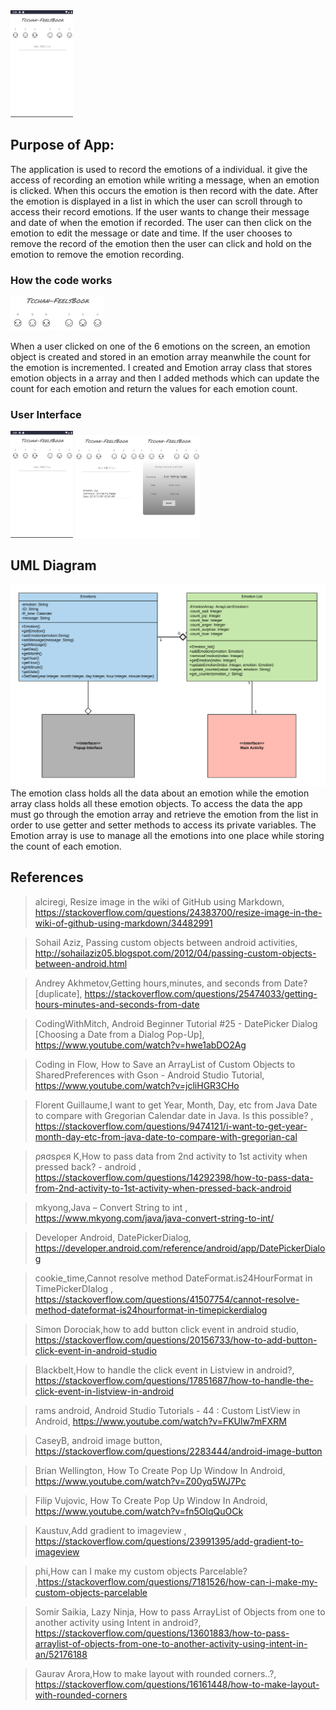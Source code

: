 <img src="https://github.com/tcchan97/tcchan-FeelsBook/blob/master/Pics%20used%20for%20read%20me/First%20screen.png" width="100">


## Purpose of App:
The application is used to record the emotions of a individual. it give the access of recording an emotion while writing a message, when an emotion is clicked. When this occurs the emotion is then record with the date. After the emotion is displayed in a list in which the user can scroll through to access their record emotions. If the user wants to change their message and date of when the emotion if recorded. The user can then click on the emotion to edit the message or date and time. If the user chooses to remove the record of the emotion then the user can click and hold on the emotion to remove the emotion recording.

### How the code works
<img src="https://github.com/tcchan97/tcchan-FeelsBook/blob/master/Pics%20used%20for%20read%20me/Buttons.png" width="150">

When a user clicked on one of the 6 emotions on the screen, an emotion object is created and stored in an emotion array meanwhile the count for the emotion is incremented. I created and Emotion array class that stores emotion objects in a array and then I added methods which can update the count for each emotion and return the values for each emotion count.



### User Interface
<img src="https://github.com/tcchan97/tcchan-FeelsBook/blob/master/Pics%20used%20for%20read%20me/First%20screen.png" width="100"> <img src="https://github.com/tcchan97/tcchan-FeelsBook/blob/master/Pics%20used%20for%20read%20me/Added%20emotion.png" width="100"><img src="https://github.com/tcchan97/tcchan-FeelsBook/blob/master/Pics%20used%20for%20read%20me/Popup.png" width="100">



## UML Diagram
![alt text](https://github.com/tcchan97/tcchan-FeelsBook/blob/master/Pics%20used%20for%20read%20me/Feels%20Book%20UMl%20Diagram.png "Uml Diagram")
The emotion class holds all the data about an emotion while the emotion array class holds all these emotion objects. To access the data the app must go through the emotion array and retrieve the emotion from the list in order to use getter and setter methods to access its private variables. The Emotion array is use to manage all the emotions into one place while storing the count of each emotion.

## References
>alciregi, Resize image in the wiki of GitHub using Markdown, https://stackoverflow.com/questions/24383700/resize-image-in-the-wiki-of-github-using-markdown/34482991

>Sohail Aziz, Passing custom objects between android activities, http://sohailaziz05.blogspot.com/2012/04/passing-custom-objects-between-android.html

>Andrey Akhmetov,Getting hours,minutes, and seconds from Date? [duplicate], https://stackoverflow.com/questions/25474033/getting-hours-minutes-and-seconds-from-date

>CodingWithMitch, Android Beginner Tutorial #25 - DatePicker Dialog [Choosing a Date from a Dialog Pop-Up], https://www.youtube.com/watch?v=hwe1abDO2Ag

>Coding in Flow, How to Save an ArrayList of Custom Objects to SharedPreferences with Gson - Android Studio Tutorial, https://www.youtube.com/watch?v=jcliHGR3CHo

>Florent Guillaume,I want to get Year, Month, Day, etc from Java Date to compare with Gregorian Calendar date in Java. Is this possible?
 , https://stackoverflow.com/questions/9474121/i-want-to-get-year-month-day-etc-from-java-date-to-compare-with-gregorian-cal

>ρяσѕρєя K,How to pass data from 2nd activity to 1st activity when pressed back? - android
, https://stackoverflow.com/questions/14292398/how-to-pass-data-from-2nd-activity-to-1st-activity-when-pressed-back-android


>mkyong,Java – Convert String to int , https://www.mkyong.com/java/java-convert-string-to-int/

>Developer Android, DatePickerDialog, https://developer.android.com/reference/android/app/DatePickerDialog

>cookie_time,Cannot resolve method DateFormat.is24HourFormat in TimePickerDIalog , https://stackoverflow.com/questions/41507754/cannot-resolve-method-dateformat-is24hourformat-in-timepickerdialog

>Simon Dorociak,how to add button click event in android studio, https://stackoverflow.com/questions/20156733/how-to-add-button-click-event-in-android-studio

>Blackbelt,How to handle the click event in Listview in android?, https://stackoverflow.com/questions/17851687/how-to-handle-the-click-event-in-listview-in-android

>rams android, Android Studio Tutorials - 44 : Custom ListView in Android, https://www.youtube.com/watch?v=FKUlw7mFXRM

>CaseyB, android image button, https://stackoverflow.com/questions/2283444/android-image-button

>Brian Wellington, How To Create Pop Up Window In Android, https://www.youtube.com/watch?v=Z00yq5WJ7Pc

>Filip Vujovic, How To Create Pop Up Window In Android, https://www.youtube.com/watch?v=fn5OlqQuOCk

> Kaustuv,Add gradient to imageview , https://stackoverflow.com/questions/23991395/add-gradient-to-imageview

>phi,How can I make my custom objects Parcelable? ,https://stackoverflow.com/questions/7181526/how-can-i-make-my-custom-objects-parcelable

>Somir Saikia, Lazy Ninja, How to pass ArrayList of Objects from one to another activity using Intent in android?, https://stackoverflow.com/questions/13601883/how-to-pass-arraylist-of-objects-from-one-to-another-activity-using-intent-in-an/52176188

>Gaurav Arora,How to make layout with rounded corners..?, https://stackoverflow.com/questions/16161448/how-to-make-layout-with-rounded-corners







